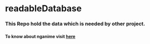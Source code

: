 # readableDatabase
<h3>This Repo hold the data which is needed by other project.<h3>
<h4>To know about nganime visit <a href="nganimes.web.app" target="_blank">here</a><h4>
